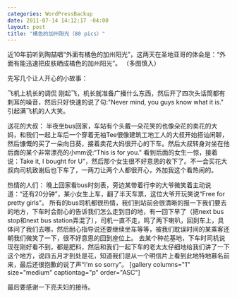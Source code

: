 ```yaml
--- 
categories: WordPressBackup
date: 2011-07-14 14:12:17 -04:00
layout: post
title: "橘色的加州阳光（80 pics）"
---
```

近10年前听到陶喆唱“外面有橘色的加州阳光”，这两天在圣地亚哥的体会是：“外面有能迅速把皮肤晒成橘色的加州阳光”。
（多图慎入）
<!--more-->
先写几个让人开心的小故事：

飞机上机长的调侃
刚起飞，机长就准备广播什么东西，然后开了四次头话筒都有刺耳的噪音，然后只好快速的说了句:"Never mind, you guys know what it is." 引起满飞机的人大笑。

送花的大叔：
半夜坐bus回家，车站有个头戴一朵花笑的也像朵花的卖花的大妈，和我们一起上车后一个穿着无袖Tee很像建筑工地工人的大叔开始搭讪闲聊，然后慷慨的买了一朵向日葵，接着卖花大妈很开心的下车。然后大叔转身对坐在他后面的某个非常漂亮的小mm说:“This is for you." 看到后面的女生一惊，接着说：Take it, I bought for U”，然后那个女生很不好意思的收下了。不一会买花大叔向司机致谢后也下车了，一两刀让两个人都很开心，外加我这个看热闹的。

热情的人们：
晚上回家看bus时刻表，旁边某带着行李的大爷微笑着主动说道：“还有20分钟”，某小女生上车，翻了半天车票，这位大爷开玩笑说“Free for pretty girls”。
所有的bus司机都很热情，我们到站前会很清晰的报一下我们要去的地方，下车时会耐心的告诉我们怎么走到目的地，有一回下早了（把next bus stop和next bus station弄混了），司机一直不走，鸣了两下喇叭，回到车上，具体问了我们去哪，然后耐心指导说还要继续坐车等等，被我们耽误时间的某乘客还朝我们微笑了一下，很不好意思的回到座位上。
去某个种花基地，下车时司机说现在刚好看不到，都是肥料，然后和我们一起下车的老太太仔细地给我们讲了一下这个地方，说四五月才到处是花，知道我们是从一个明信片上看到此地特地慕名前来，最后还很抱歉的说了声“I'm so sorry”。
[gallery columns="1" size="medium" captiontag="p" order="ASC"]

最后要感谢一下亮夫妇的接待。
